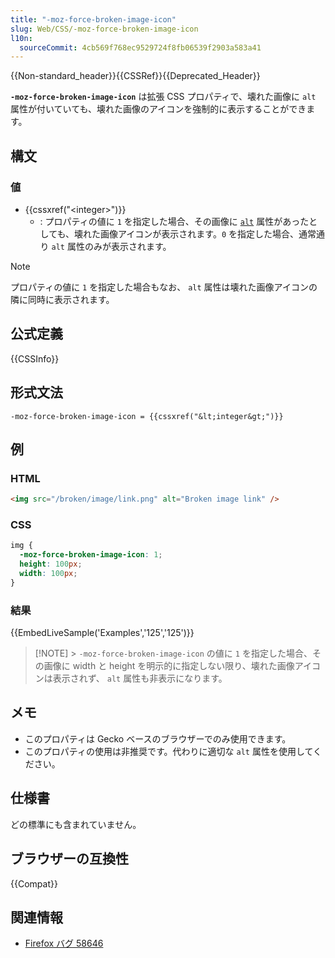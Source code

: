 ```yaml
---
title: "-moz-force-broken-image-icon"
slug: Web/CSS/-moz-force-broken-image-icon
l10n:
  sourceCommit: 4cb569f768ec9529724f8fb06539f2903a583a41
---
```


{{Non-standard_header}}{{CSSRef}}{{Deprecated_Header}}

**`-moz-force-broken-image-icon`** は拡張 CSS プロパティで、壊れた画像に `alt` 属性が付いていても、壊れた画像のアイコンを強制的に表示することができます。

## 構文

### 値

- {{cssxref("&lt;integer&gt;")}}
  - : プロパティの値に `1` を指定した場合、その画像に [`alt`](/ja/docs/Web/HTML/Element/img#alt) 属性があったとしても、壊れた画像アイコンが表示されます。`0` を指定した場合、通常通り `alt` 属性のみが表示されます。

> [!NOTE]
> プロパティの値に `1` を指定した場合もなお、 `alt` 属性は壊れた画像アイコンの隣に同時に表示されます。

## 公式定義

{{CSSInfo}}

## 形式文法

```plain
-moz-force-broken-image-icon = {{cssxref("&lt;integer&gt;")}}
```

## 例

### HTML

```html
<img src="/broken/image/link.png" alt="Broken image link" />
```

### CSS

```css
img {
  -moz-force-broken-image-icon: 1;
  height: 100px;
  width: 100px;
}
```

### 結果

{{EmbedLiveSample('Examples','125','125')}}

> [!NOTE] > `-moz-force-broken-image-icon` の値に `1` を指定した場合、その画像に width と height を明示的に指定しない限り、壊れた画像アイコンは表示されず、 `alt` 属性も非表示になります。

## メモ

- このプロパティは Gecko ベースのブラウザーでのみ使用できます。
- このプロパティの使用は非推奨です。代わりに適切な `alt` 属性を使用してください。

## 仕様書

どの標準にも含まれていません。

## ブラウザーの互換性

{{Compat}}

## 関連情報

- [Firefox バグ 58646](https://bugzil.la/58646)
